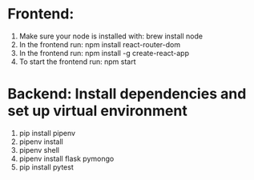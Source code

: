 # Frontend:

1. Make sure your node is installed with: brew install node
2. In the frontend run: npm install react-router-dom
3. In the frontend run: npm install -g create-react-app
4. To start the frontend run: npm start

# Backend: Install dependencies and set up virtual environment

1. pip install pipenv
2. pipenv install
3. pipenv shell
3. pipenv install flask pymongo
4. pip install pytest
